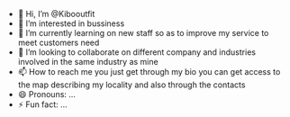 - 👋 Hi, I’m @Kibooutfit
- 👀 I’m interested in bussiness
- 🌱 I’m currently learning on new staff so as to improve my service to meet customers need
- 💞️ I’m looking to collaborate on different company and industries involved in the same industry as mine
- 📫 How to reach me you just get through my bio you can get access to the map describing my locality and also through the contacts
- 😄 Pronouns: ...
- ⚡ Fun fact: ...

<!---
Kibooutfit/Kibooutfit is a ✨ special ✨ repository because its `README.md` (this file) appears on your GitHub profile.
You can click the Preview link to take a look at your changes.
--->
